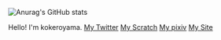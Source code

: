 ![Anurag's GitHub stats](https://github-readme-stats.vercel.app/api?username=kokero-web&show_icons=true&theme=radical)

Hello!
I'm kokeroyama.
[My Twitter](https://twitter.com/KAGETAKI_YUTA)
[My Scratch](https://scratch.mit.edu/users/kokeroyama/)
[My pixiv](https://www.pixiv.net/users/62250254)
[My Site](https://kokero-web.github.io/)
<!---
kokeroyama1024/kokeroyama1024 is a ✨ special ✨ repository because its `README.md` (this file) appears on your GitHub profile.
You can click the Preview link to take a look at your changes.
--->
